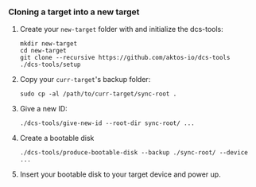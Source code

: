 ### Cloning a target into a new target

1. Create your `new-target` folder with and initialize the dcs-tools:

       mkdir new-target
       cd new-target
       git clone --recursive https://github.com/aktos-io/dcs-tools
       ./dcs-tools/setup

2. Copy your `curr-target`'s backup folder:

       sudo cp -al /path/to/curr-target/sync-root .

3. Give a new ID: 

       ./dcs-tools/give-new-id --root-dir sync-root/ ...

4. Create a bootable disk

       ./dcs-tools/produce-bootable-disk --backup ./sync-root/ --device ...

5. Insert your bootable disk to your target device and power up.

